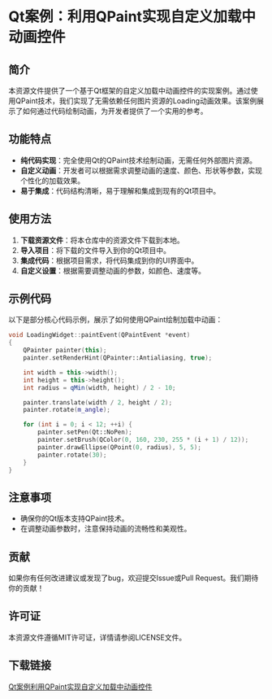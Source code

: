# Qt案例：利用QPaint实现自定义加载中动画控件

## 简介

本资源文件提供了一个基于Qt框架的自定义加载中动画控件的实现案例。通过使用QPaint技术，我们实现了无需依赖任何图片资源的Loading动画效果。该案例展示了如何通过代码绘制动画，为开发者提供了一个实用的参考。

## 功能特点

- **纯代码实现**：完全使用Qt的QPaint技术绘制动画，无需任何外部图片资源。
- **自定义动画**：开发者可以根据需求调整动画的速度、颜色、形状等参数，实现个性化的加载效果。
- **易于集成**：代码结构清晰，易于理解和集成到现有的Qt项目中。

## 使用方法

1. **下载资源文件**：将本仓库中的资源文件下载到本地。
2. **导入项目**：将下载的文件导入到你的Qt项目中。
3. **集成代码**：根据项目需求，将代码集成到你的UI界面中。
4. **自定义设置**：根据需要调整动画的参数，如颜色、速度等。

## 示例代码

以下是部分核心代码示例，展示了如何使用QPaint绘制加载中动画：

```cpp
void LoadingWidget::paintEvent(QPaintEvent *event)
{
    QPainter painter(this);
    painter.setRenderHint(QPainter::Antialiasing, true);

    int width = this->width();
    int height = this->height();
    int radius = qMin(width, height) / 2 - 10;

    painter.translate(width / 2, height / 2);
    painter.rotate(m_angle);

    for (int i = 0; i < 12; ++i) {
        painter.setPen(Qt::NoPen);
        painter.setBrush(QColor(0, 160, 230, 255 * (i + 1) / 12));
        painter.drawEllipse(QPoint(0, radius), 5, 5);
        painter.rotate(30);
    }
}
```

## 注意事项

- 确保你的Qt版本支持QPaint技术。
- 在调整动画参数时，注意保持动画的流畅性和美观性。

## 贡献

如果你有任何改进建议或发现了bug，欢迎提交Issue或Pull Request。我们期待你的贡献！

## 许可证

本资源文件遵循MIT许可证，详情请参阅LICENSE文件。

## 下载链接

[Qt案例利用QPaint实现自定义加载中动画控件](https://pan.quark.cn/s/b1df0f9b3c78)